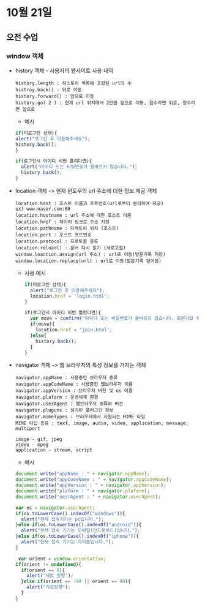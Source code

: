 # 10월 21일

## 오전 수업

### window 객체

- history 객체 - 사용자의 웹사이트 사용 내역
    
      history.length : 히스토리 목록에 포함된 url의 수
      histroy.back() : 뒤로 이동
      history.forward() : 앞으로 이동
      history.go( 2 ) : 현재 url 위치에서 2만큼 앞으로 이동, 음수라면 뒤로, 양수라면 앞으로
    - 예시
    ```js
    if(미로그인 상태){
    alert("로그인 후 이용해주세요");
    history.back();
    }

    if(로그인시 아이디 비번 틀리다면){
      alert("아이디 또는 비밀번호가 올바르지 않습니다.");
      history.back();
    }
    ```

- location 객체 
  -> 현재 윈도우의 url 주소에 대한 정보 제공 객체

      location.host : 호스트 이름과 포트번호(url로부터 분리하여 제공)
      ex) www.naver.com:80
      location.hostname : url 주소에 대한 호스트 이름
      location.href : 하이퍼 링크로 주소 지정
      location.pathname : 디렉토리 위치 (호스트)
      location.port : 호스트 포트번호
      location.protocol : 프로토콜 종류
      location.reload() : 문서 다시 읽기 (새로고침)
      window.loaction.assign(url 주소) : url로 이동(방문기록 저장)
      window.location.replace(url) : url로 이동(방문기록 덮어씀)

  - 사용 예시
    ```js
    if(미로그인 상태){
      alert("로그인 후 이용해주세요");
      location.href = 'login.html';
    }

    if(로그인시 아이디 비번 틀렸다면){
      var move = confirm("아이디 또는 비밀번호가 올바르지 않습니다. 회원가입 하시겠습니까?");
      if(move){
        location.href = 'join.html';
      }else{
        history.back();
      }
    }
    ```


- navigator 객체
  -> 웹 브라우저의 특성 정보를 가지는 객체

      navigator.appName : 사용중인 브라우저 종류
      navigator.appCodeName : 사용중인 웹브라우저 이름
      navigator.appVersion : 브라우저 버전 및 os 이름
      navigator.plaform : 운영체제 환경
      navigator.userAgent : 웹브라우저 종류와 버전
      navigator.pluguns : 설치된 플러그인 정보
      navigator.mimeTypes : 브라우저에서 지원되는 MIME 타입
      MIME 타입 종류 : text, image, audio, video, application, message, multiport

      image - gif, jpeg
      video - mpeg
      application - stream, script

    - 예시
    ```js
    document.write("appName : " + navigator.appName);
    document.write("appCodeName : " + navigator.appCodeName);
    document.write("appVersion : " + navigator.appVersion);
    document.write("plaform : " + navigator.plaform);
    document.write("uesrAgent : " + navigator.userAgent);

    var os = navigator.userAgent;
    if(os.toLowerCase().indexOf("windows")){
      alert("현재 접속기기는 pc입니다.");
    }else if(os.toLowerCase().indexOf("android")){
      alert("현재 접속 기기는 모바일(안드로이드)입니다.");
    }else if(os.toLowerCase().indexOf("iphone")){
      alert("현재 접속 기기는 아이폰입니다.");
    }

     var orient = window.orientation;
    if(orient != undefined){
      if(orient == 0){
        alert("세로 방향");
      }else if(orient == -90 || orient == 90){
        alert("가로방향");
      }
    }
    ```
